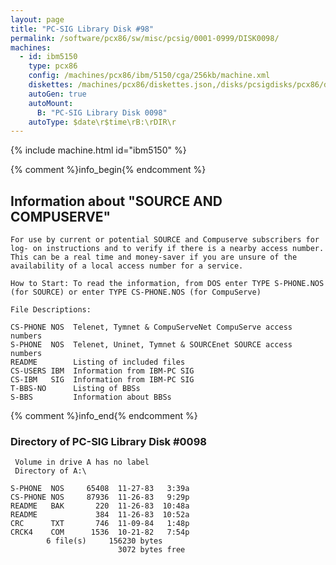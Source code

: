 ```yaml
---
layout: page
title: "PC-SIG Library Disk #98"
permalink: /software/pcx86/sw/misc/pcsig/0001-0999/DISK0098/
machines:
  - id: ibm5150
    type: pcx86
    config: /machines/pcx86/ibm/5150/cga/256kb/machine.xml
    diskettes: /machines/pcx86/diskettes.json,/disks/pcsigdisks/pcx86/diskettes.json
    autoGen: true
    autoMount:
      B: "PC-SIG Library Disk 0098"
    autoType: $date\r$time\rB:\rDIR\r
---
```


{% include machine.html id="ibm5150" %}

{% comment %}info_begin{% endcomment %}

## Information about "SOURCE AND COMPUSERVE"

    For use by current or potential SOURCE and Compuserve subscribers for
    log- on instructions and to verify if there is a nearby access number.
    This can be a real time and money-saver if you are unsure of the
    availability of a local access number for a service.
    
    How to Start: To read the information, from DOS enter TYPE S-PHONE.NOS
    (for SOURCE) or enter TYPE CS-PHONE.NOS (for CompuServe)
    
    File Descriptions:
    
    CS-PHONE NOS  Telenet, Tymnet & CompuServeNet CompuServe access numbers
    S-PHONE  NOS  Telenet, Uninet, Tymnet & SOURCEnet SOURCE access numbers
    README        Listing of included files
    CS-USERS IBM  Information from IBM-PC SIG
    CS-IBM   SIG  Information from IBM-PC SIG
    T-BBS-NO      Listing of BBSs
    S-BBS         Information about BBSs
{% comment %}info_end{% endcomment %}


### Directory of PC-SIG Library Disk #0098

     Volume in drive A has no label
     Directory of A:\

    S-PHONE  NOS     65408  11-27-83   3:39a
    CS-PHONE NOS     87936  11-26-83   9:29p
    README   BAK       220  11-26-83  10:48a
    README             384  11-26-83  10:52a
    CRC      TXT       746  11-09-84   1:48p
    CRCK4    COM      1536  10-21-82   7:54p
            6 file(s)     156230 bytes
                            3072 bytes free
